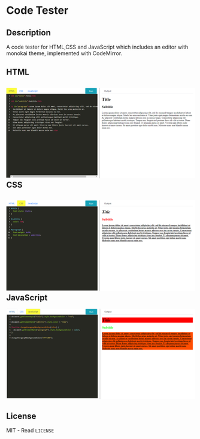 # Code Tester

Description
---
A code tester for HTML,CSS and JavaScript which includes an editor with monokai theme, implemented with CodeMirror.    

HTML
---
![ScreenShot](docs/screenshots/1.PNG?raw=true)    
CSS
---
![ScreenShot](docs/screenshots/2.PNG?raw=true)    
JavaScript
---
![ScreenShot](docs/screenshots/3.PNG?raw=true)    

License
---
MIT - Read `LICENSE`
